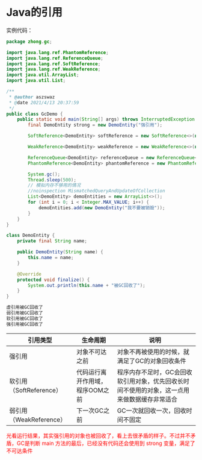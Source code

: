 # Java的引用

实例代码：

```java
package zhong.gc;

import java.lang.ref.PhantomReference;
import java.lang.ref.ReferenceQueue;
import java.lang.ref.SoftReference;
import java.lang.ref.WeakReference;
import java.util.ArrayList;
import java.util.List;

/**
 * @author aszswaz
 * @date 2021/4/13 20:37:59
 */
public class GcDemo {
    public static void main(String[] args) throws InterruptedException {
        final DemoEntity strong = new DemoEntity("强引用");

        SoftReference<DemoEntity> softReference = new SoftReference<>(new DemoEntity("软引用"));

        WeakReference<DemoEntity> weakReference = new WeakReference<>(new DemoEntity("弱引用"));

        ReferenceQueue<DemoEntity> referenceQueue = new ReferenceQueue<>();
        PhantomReference<DemoEntity> phantomReference = new PhantomReference<>(new DemoEntity("虚引用"), referenceQueue);

        System.gc();
        Thread.sleep(500);
        // 模拟内存不够用的情况
        //noinspection MismatchedQueryAndUpdateOfCollection
        List<DemoEntity> demoEntities = new ArrayList<>();
        for (int i = 0; i < Integer.MAX_VALUE; i++) {
            demoEntities.add(new DemoEntity("我不要被销毁"));
        }
    }
}

class DemoEntity {
    private final String name;

    public DemoEntity(String name) {
        this.name = name;
    }

    @Override
    protected void finalize() {
        System.out.println(this.name + "被GC回收了");
    }
}
```

```c
虚引用被GC回收了
弱引用被GC回收了
软引用被GC回收了
强引用被GC回收了
```

| 引用类型                | 生命周期                        | 说明                                                         |
| ----------------------- | ------------------------------- | ------------------------------------------------------------ |
| 强引用                  | 对象不可达之前                  | 对象不再被使用的时候，就满足了GC的对象回收条件               |
| 软引用（SoftReference） | 代码运行离开作用域，程序OOM之前 | 程序内存不足时，GC会回收软引用对象，优先回收长时间不使用的对象，这一点用来做数据缓存非常适合 |
| 弱引用（WeakReference） | 下一次GC之前                    | GC一次就回收一次，回收时间不固定                             |

<span style='color: red'>光看运行结果，其实强引用的对象也被回收了，看上去很矛盾的样子。不过并不矛盾，GC是判断 main 方法的最后，已经没有代码还会使用到 strong 变量，满足了不可达条件</span>